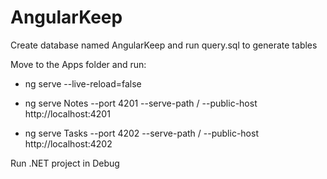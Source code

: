 # AngularKeep

Create database named AngularKeep and run query.sql to generate tables

Move to the Apps folder and run:
- ng serve --live-reload=false

- ng serve Notes --port 4201 --serve-path / --public-host http://localhost:4201

- ng serve Tasks --port 4202 --serve-path / --public-host http://localhost:4202

Run .NET project in Debug